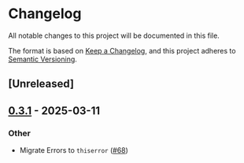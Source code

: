 # Changelog

All notable changes to this project will be documented in this file.

The format is based on [Keep a Changelog](https://keepachangelog.com/en/1.0.0/),
and this project adheres to [Semantic Versioning](https://semver.org/spec/v2.0.0.html).

## [Unreleased]

## [0.3.1](https://github.com/aranya-project/aranya-core/compare/aranya-crypto-ffi-v0.3.0...aranya-crypto-ffi-v0.3.1) - 2025-03-11

### Other

- Migrate Errors to `thiserror` ([#68](https://github.com/aranya-project/aranya-core/pull/68))
